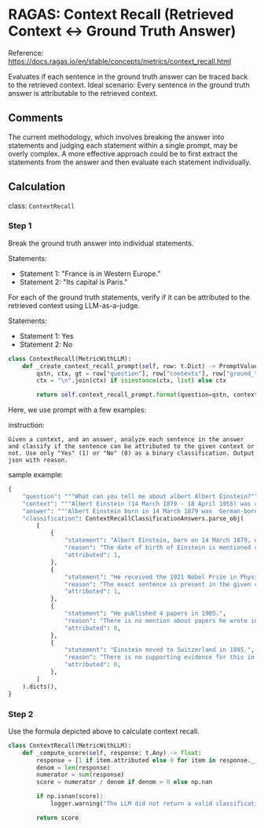 # RAGAS: Context Recall (Retrieved Context <-> Ground Truth Answer)
Reference: https://docs.ragas.io/en/stable/concepts/metrics/context_recall.html

Evaluates if each sentence in the ground truth answer can be traced back to the retrieved context. Ideal scenario: Every sentence in the ground truth answer is attributable to the retrieved context.

## Comments
The current methodology, which involves breaking the answer into statements and judging each statement within a single prompt, may be overly complex. A more effective approach could be to first extract the statements from the answer and then evaluate each statement individually.

## Calculation
class: `ContextRecall`

### Step 1
Break the ground truth answer into individual statements.

Statements:
- Statement 1: "France is in Western Europe."
- Statement 2: "Its capital is Paris."

For each of the ground truth statements, verify if it can be attributed to the retrieved context using LLM-as-a-judge.

Statements:
- Statement 1: Yes
- Statement 2: No


```python
class ContextRecall(MetricWithLLM):
    def _create_context_recall_prompt(self, row: t.Dict) -> PromptValue:
        qstn, ctx, gt = row["question"], row["contexts"], row["ground_truth"]
        ctx = "\n".join(ctx) if isinstance(ctx, list) else ctx

        return self.context_recall_prompt.format(question=qstn, context=ctx, answer=gt)
```

Here, we use prompt with a few examples:

instruction:

```
Given a context, and an answer, analyze each sentence in the answer and classify if the sentence can be attributed to the given context or not. Use only "Yes" (1) or "No" (0) as a binary classification. Output json with reason.
```

sample example:
```python
{
    "question": """What can you tell me about albert Albert Einstein?""",
    "context": """Albert Einstein (14 March 1879 - 18 April 1955) was a German-born theoretical physicist, widely held to be one of the greatest and most influential scientists of all time. Best known for developing the theory of relativity, he also made important contributions to quantum mechanics, and was thus a central figure in the revolutionary reshaping of the scientific understanding of nature that modern physics accomplished in the first decades of the twentieth century. His mass-energy equivalence formula E = mc2, which arises from relativity theory, has been called 'the world's most famous equation'. He received the 1921 Nobel Prize in Physics 'for his services to theoretical physics, and especially for his discovery of the law of the photoelectric effect', a pivotal step in the development of quantum theory. His work is also known for its influence on the philosophy of science. In a 1999 poll of 130 leading physicists worldwide by the British journal Physics World, Einstein was ranked the greatest physicist of all time. His intellectual achievements and originality have made Einstein synonymous with genius.""",
    "answer": """Albert Einstein born in 14 March 1879 was  German-born theoretical physicist, widely held to be one of the greatest and most influential scientists of all time. He received the 1921 Nobel Prize in Physics for his services to theoretical physics. He published 4 papers in 1905.  Einstein moved to Switzerland in 1895""",
    "classification": ContextRecallClassificationAnswers.parse_obj(
        [
            {
                "statement": "Albert Einstein, born on 14 March 1879, was a German-born theoretical physicist, widely held to be one of the greatest and most influential scientists of all time.",
                "reason": "The date of birth of Einstein is mentioned clearly in the context.",
                "attributed": 1,
            },
            {
                "statement": "He received the 1921 Nobel Prize in Physics for his services to theoretical physics.",
                "reason": "The exact sentence is present in the given context.",
                "attributed": 1,
            },
            {
                "statement": "He published 4 papers in 1905.",
                "reason": "There is no mention about papers he wrote in the given context.",
                "attributed": 0,
            },
            {
                "statement": "Einstein moved to Switzerland in 1895.",
                "reason": "There is no supporting evidence for this in the given context.",
                "attributed": 0,
            },
        ]
    ).dicts(),
}
```

### Step 2
Use the formula depicted above to calculate context recall.

```python
class ContextRecall(MetricWithLLM):
    def _compute_score(self, response: t.Any) -> float:
        response = [1 if item.attributed else 0 for item in response.__root__]
        denom = len(response)
        numerator = sum(response)
        score = numerator / denom if denom > 0 else np.nan

        if np.isnan(score):
            logger.warning("The LLM did not return a valid classification.")

        return score
```